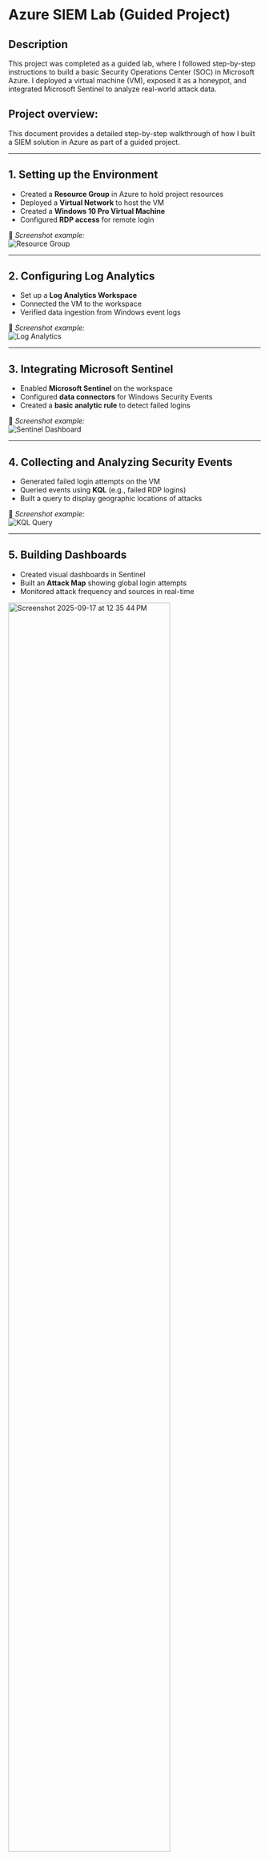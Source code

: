 <h1> Azure SIEM Lab (Guided Project)</h1>


<h2>Description</h2>
This project was completed as a guided lab, where I followed step-by-step instructions to build a basic Security Operations Center (SOC) in Microsoft Azure. I deployed a virtual machine (VM), exposed it as a honeypot, and integrated Microsoft Sentinel to analyze real-world attack data.

<br />

<h2>Project overview:</h2>

This document provides a detailed step-by-step walkthrough of how I built a SIEM solution in Azure as part of a guided project.

---

## 1. Setting up the Environment
- Created a **Resource Group** in Azure to hold project resources  
- Deployed a **Virtual Network** to host the VM  
- Created a **Windows 10 Pro Virtual Machine**  
- Configured **RDP access** for remote login  

📸 *Screenshot example:*  
![Resource Group](./screenshots/resource-group.png)

---

## 2. Configuring Log Analytics
- Set up a **Log Analytics Workspace**  
- Connected the VM to the workspace  
- Verified data ingestion from Windows event logs  

📸 *Screenshot example:*  
![Log Analytics](./screenshots/log-analytics.png)

---

## 3. Integrating Microsoft Sentinel
- Enabled **Microsoft Sentinel** on the workspace  
- Configured **data connectors** for Windows Security Events  
- Created a **basic analytic rule** to detect failed logins  

📸 *Screenshot example:*  
![Sentinel Dashboard](./screenshots/sentinel-dashboard.png)

---

## 4. Collecting and Analyzing Security Events
- Generated failed login attempts on the VM  
- Queried events using **KQL** (e.g., failed RDP logins)  
- Built a query to display geographic locations of attacks  

📸 *Screenshot example:*  
![KQL Query](./screenshots/kql-query.png)

---

## 5. Building Dashboards
- Created visual dashboards in Sentinel  
- Built an **Attack Map** showing global login attempts  
- Monitored attack frequency and sources in real-time  
<img width="80%" height="80%" alt="Screenshot 2025-09-17 at 12 35 44 PM" src="https://github.com/user-attachments/assets/5b05ab17-45ff-434d-84a9-22d7e1ce5d7b" />

 

---

## 📚 References
- Guided project followed from [this YouTube video](https://www.youtube.com/watch?v=g5JL2RIbThM&t=2933s)

---


</p>

<!--
 ```diff
- text in red
+ text in green
! text in orange
# text in gray
@@ text in purple (and bold)@@
```
--!>
